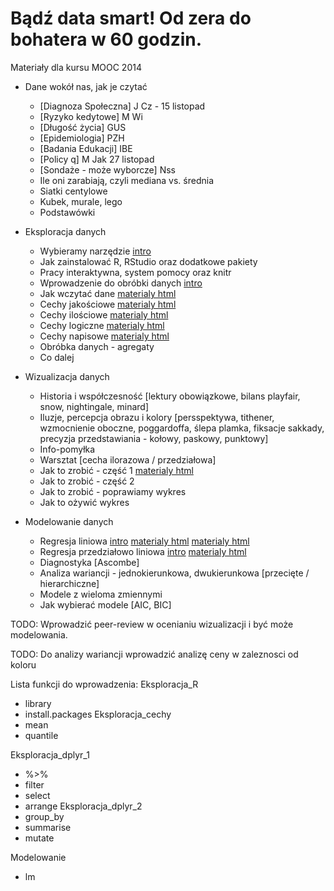 ﻿Bądź data smart! Od zera do bohatera w 60 godzin.
=================================================

Materiały dla kursu MOOC 2014

+ Dane wokół nas, jak je czytać
  * [Diagnoza Społeczna] J Cz - 15 listopad
  * [Ryzyko kedytowe] M Wi
  * [Długość życia] GUS
  * [Epidemiologia] PZH
  * [Badania Edukacji] IBE
  * [Policy q] M Jak 27 listopad
  * [Sondaże - może wyborcze] Nss
  * Ile oni zarabiają, czyli mediana vs. średnia
  * Siatki centylowe
  * Kubek, murale, lego
  * Podstawówki


+ Eksploracja danych
  * Wybieramy narzędzie [intro](https://rawgit.com/pbiecek/MOOC/master/przetwarzanie/introR.md)
  * Jak zainstalować R, RStudio oraz dodatkowe pakiety  
  * Pracy interaktywna, system pomocy oraz knitr
  * Wprowadzenie do obróbki danych [intro](https://rawgit.com/pbiecek/MOOC/master/przetwarzanie/dplyrIntro.md)
  * Jak wczytać dane [materialy html](https://rawgit.com/pbiecek/MOOC/master/przetwarzanie/wczytywanieDanych.html)
  * Cechy jakościowe [materialy html](https://rawgit.com/pbiecek/MOOC/master/przetwarzanie/cechyJakosciowe.html)
  * Cechy ilościowe [materialy html](https://rawgit.com/pbiecek/MOOC/master/przetwarzanie/cechyIlosciowe.html)
  * Cechy logiczne [materialy html](https://rawgit.com/pbiecek/MOOC/master/przetwarzanie/cechyLogiczne.html)
  * Cechy napisowe [materialy html](https://rawgit.com/pbiecek/MOOC/master/przetwarzanie/cechyNapisowe.html)
  * Obróbka danych - agregaty
  * Co dalej


+ Wizualizacja danych
  * Historia i współczesność [lektury obowiązkowe, bilans playfair, snow, nightingale, minard]
  * Iluzje, percepcja obrazu i kolory [persspektywa, tithener, wzmocnienie oboczne, poggardoffa, ślepa plamka, fiksacje sakkady, precyzja przedstawiania - kołowy, paskowy, punktowy]
  * Info-pomyłka
  * Warsztat [cecha ilorazowa / przedziałowa]
  * Jak to zrobić - część 1 [materialy html](https://rawgit.com/pbiecek/MOOC/master/wizualizacja/ggplot1.html)
  * Jak to zrobić - część 2
  * Jak to zrobić - poprawiamy wykres
  * Jak to ożywić wykres


+ Modelowanie danych
  * Regresja liniowa [intro](https://rawgit.com/pbiecek/MOOC/master/modelowanie/regresjaIntro.md) [materialy html](https://rawgit.com/pbiecek/MOOC/master/modelowanie/regresjaProsta.html) [materialy html](https://rawgit.com/pbiecek/MOOC/master/modelowanie/dopasowanieModelu.html)
  * Regresja przedziałowo liniowa [intro](https://rawgit.com/pbiecek/MOOC/master/modelowanie/przedzialowaIntro.md)   [materialy html](https://rawgit.com/pbiecek/MOOC/master/modelowanie/regresjaMultiplikatywna.html)
  * Diagnostyka [Ascombe]
  * Analiza wariancji - jednokierunkowa, dwukierunkowa [przecięte / hierarchiczne]
  * Modele z wieloma zmiennymi
  * Jak wybierać modele [AIC, BIC]



TODO: Wprowadzić peer-review w ocenianiu wizualizacji i być może modelowania.

TODO: Do analizy wariancji wprowadzić analizę ceny w zaleznosci od koloru


Lista funkcji do wprowadzenia:
Eksploracja_R
+ library
+ install.packages
Eksploracja_cechy
+ mean
+ quantile

Eksploracja_dplyr_1
+ %>%
+ filter
+ select
+ arrange
Eksploracja_dplyr_2
+ group_by
+ summarise
+ mutate

Modelowanie
+ lm


